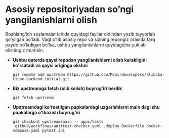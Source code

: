 # Asosiy repositoriyadan so’ngi yangilanishlarni olish

Boshlang’ich sozlamalar ichida quyidagi fayllar oldindan yozib tayyorlab qo’yilgan bo’ladi. Vaqt o’tib asosiy repo va sizning repongiz orasida farq paydo bo’ladigan bo’lsa, ushbu yangilanishlarni quyidagicha yuklab olishingiz mumkin.

- **Ushbu qatorda qaysi repodan yangilanishlarni olish kerakligini ko'rsatadi va qaysi originga olishni**
    ```
    git remote add upstream https://github.com/Mohirdevelopers/alibaba-clone-backend-initial.git
    ```

- **Biz upstreamga fetch (olib kelish) buyrug'iri berdik**
    ```
    git fetch upstream
    ```

- **Upstreamdagi ko'rsatilgan papkalardagi uzgarishlarni main dagi shu papkalarga o'tkazish buyrug'iri**
   ```
   git checkout upstream/main -- apps/tests .github/workflows/unittest-checker.yaml .deploy Dockerfile docker-compose.yaml pytest.ini
   ```
